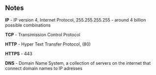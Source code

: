 ## Notes

**IP** - IP version 4, Internet Protocol, 255.255.255.255 - around 4 billion possible combinations

**TCP** - Transimission Control Protocol

**HTTP** - Hyper Text Transfer Protocol, (80)

**HTTPS** - 443

**DNS** - Domain Name System, a collection of servers on the internet that connect domain names to IP adresses